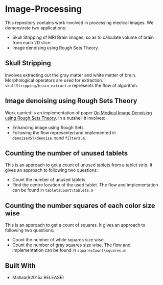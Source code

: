 # Image-Processing
This repository contains work involved in processing medical images. We demonstrate two applications:
- Skull Stripping of MRI Brain images, so as to calculate volume of brain from each 2D slice.
- Image denoising using Rough Sets Theory.

## Skull Stripping 
Involves extracting out the gray matter and white matter of brain. Morphological operators are used for extraction.
`skullStripping/brain_extract.m` represents the flow of algorithm.

## Image denoising using Rough Sets Theory
Work carried is an implementation of paper [On Medical Image Denoising using Rough Sets Theory](http://ieeexplore.ieee.org/document/4666537/).
In a nutshell it involves:
- Enhancing image using Rough Sets
- Following the flow represented and implemented in `denoiseRST/denoise.m`and `filters.m`.

## Counting the number of unused tablets
This is an approach to get a count of unused tablets from a tablet strip. It gives an approach to following two questions:
- Count the number of unused tablets.
- Find the centre location of the used tablet.
The flow and implementation can be found in `tabletsCount\tablets.m`

## Counting the number squares of each color size wise
This is an approach to get a count of squares. It gives an approach to following two questions:
- Count the number of white squares size wise.
- Count the number of gray squares size wise.
The flow and implementation can be found in `squaresCount\squares.m`




## Built With
- Matlab(R2015a RELEASE)
